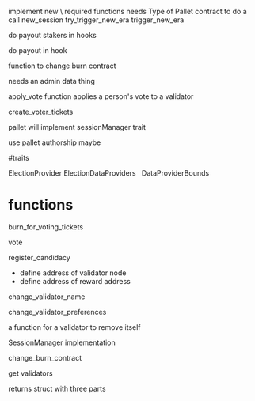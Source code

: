implement new \ required functions
needs Type of Pallet contract to do a call
new_session
try_trigger_new_era
trigger_new_era

do payout stakers in hooks

do payout in hook

function to change burn contract

needs an admin data thing

apply_vote function applies a person's vote to a validator

create_voter_tickets

pallet will implement sessionManager trait

use pallet authorship maybe

#traits

ElectionProvider
ElectionDataProviders  
DataProviderBounds

# functions

burn_for_voting_tickets

vote

register_candidacy

- define address of validator node
- define address of reward address

change_validator_name

change_validator_preferences

a function for a validator to remove itself

SessionManager implementation

change_burn_contract

get validators

returns struct with three parts
